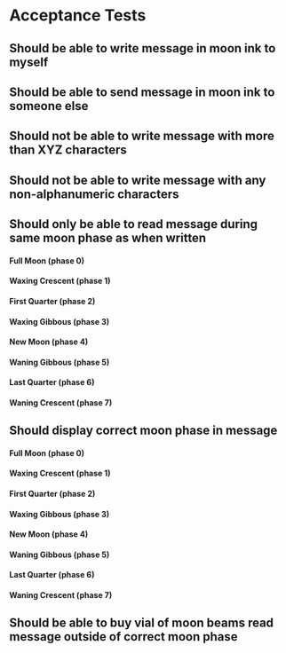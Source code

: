 # Acceptance Tests

## Should be able to write message in moon ink to myself

## Should be able to send message in moon ink to someone else

## Should not be able to write message with more than XYZ characters

## Should not be able to write message with any non-alphanumeric characters

## Should only be able to read message during same moon phase as when written

#### Full Moon (phase 0)

#### Waxing Crescent (phase 1)

#### First Quarter (phase 2)

#### Waxing Gibbous (phase 3)

#### New Moon (phase 4)

#### Waning Gibbous (phase 5)

#### Last Quarter (phase 6)

#### Waning Crescent (phase 7)

## Should display correct moon phase in message

#### Full Moon (phase 0)

#### Waxing Crescent (phase 1)

#### First Quarter (phase 2)

#### Waxing Gibbous (phase 3)

#### New Moon (phase 4)

#### Waning Gibbous (phase 5)

#### Last Quarter (phase 6)

#### Waning Crescent (phase 7)

## Should be able to buy vial of moon beams read message outside of correct moon phase
